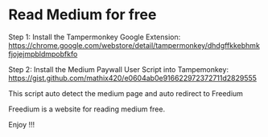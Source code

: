 # Read Medium for free

Step 1: Install the Tampermonkey Google Extension: https://chrome.google.com/webstore/detail/tampermonkey/dhdgffkkebhmkfjojejmpbldmpobfkfo

Step 2: Install the Medium Paywall User Script into Tampemonkey: https://gist.github.com/mathix420/e0604ab0e916622972372711d2829555

This script auto detect the medium page and auto redirect to Freedium 

Freedium is a website for reading medium free. 

Enjoy !!!
